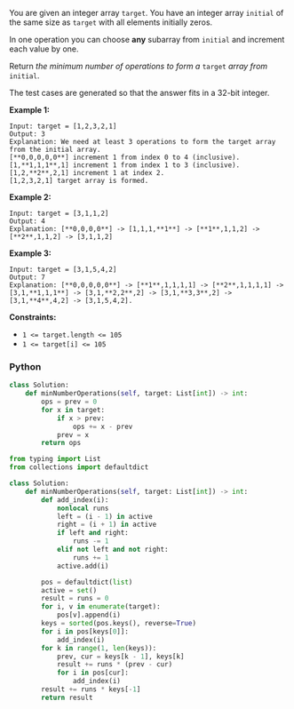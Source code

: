 You are given an integer array  `target`. You have an integer array  `initial`  of the same size as  `target`  with all elements initially zeros.

In one operation you can choose  **any**  subarray from  `initial`  and increment each value by one.

Return  _the minimum number of operations to form a_ `target` _array from_ `initial`.

The test cases are generated so that the answer fits in a 32-bit integer.

**Example 1:**
```
Input: target = [1,2,3,2,1]
Output: 3
Explanation: We need at least 3 operations to form the target array from the initial array.
[**0,0,0,0,0**] increment 1 from index 0 to 4 (inclusive).
[1,**1,1,1**,1] increment 1 from index 1 to 3 (inclusive).
[1,2,**2**,2,1] increment 1 at index 2.
[1,2,3,2,1] target array is formed.
```

**Example 2:**
```
Input: target = [3,1,1,2]
Output: 4
Explanation: [**0,0,0,0**] -> [1,1,1,**1**] -> [**1**,1,1,2] -> [**2**,1,1,2] -> [3,1,1,2]
```

**Example 3:**
```
Input: target = [3,1,5,4,2]
Output: 7
Explanation: [**0,0,0,0,0**] -> [**1**,1,1,1,1] -> [**2**,1,1,1,1] -> [3,1,**1,1,1**] -> [3,1,**2,2**,2] -> [3,1,**3,3**,2] -> [3,1,**4**,4,2] -> [3,1,5,4,2].
```

**Constraints:**

-   `1 <= target.length <= 105`
-   `1 <= target[i] <= 105`


### Python
```py
class Solution:
    def minNumberOperations(self, target: List[int]) -> int:
        ops = prev = 0
        for x in target:
            if x > prev:
                ops += x - prev
            prev = x
        return ops
```

```py
from typing import List
from collections import defaultdict

class Solution:
    def minNumberOperations(self, target: List[int]) -> int:
        def add_index(i):
            nonlocal runs
            left = (i - 1) in active
            right = (i + 1) in active
            if left and right:
                runs -= 1
            elif not left and not right:
                runs += 1
            active.add(i)

        pos = defaultdict(list)
        active = set()
        result = runs = 0
        for i, v in enumerate(target):
            pos[v].append(i)
        keys = sorted(pos.keys(), reverse=True)
        for i in pos[keys[0]]:
            add_index(i)
        for k in range(1, len(keys)):
            prev, cur = keys[k - 1], keys[k]
            result += runs * (prev - cur)
            for i in pos[cur]:
                add_index(i)
        result += runs * keys[-1]
        return result
```